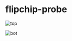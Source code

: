 # flipchip-probe

![top](https://github.com/jnowaczek/flipchip-probe/blob/master/DL%20card%20top.png)

![bot](https://github.com/jnowaczek/flipchip-probe/blob/master/DL%20card%20bot.png)
